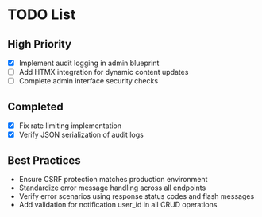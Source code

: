 # TODO List
## High Priority
- [x] Implement audit logging in admin blueprint
- [ ] Add HTMX integration for dynamic content updates
- [ ] Complete admin interface security checks

## Completed
- [x] Fix rate limiting implementation
- [x] Verify JSON serialization of audit logs

## Best Practices
- Ensure CSRF protection matches production environment
- Standardize error message handling across all endpoints
- Verify error scenarios using response status codes and flash messages
- Add validation for notification user_id in all CRUD operations

